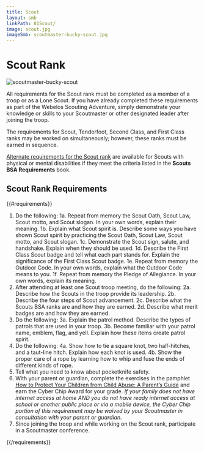 ```yaml
---
title: Scout
layout: smb
linkPath: 01Scout/
image: scout.jpg
imageSmb: scoutmaster-bucky-scout.jpg
---
```


# Scout Rank

<div class="D(f) Fxd(c)--s">

<div class="Ta(c) Pt(1em)--s">

![scoutmaster-bucky-scout]({{imageSmb}})</div>

<div>

All requirements for the Scout rank must be completed as a member of a troop or as a Lone Scout.  If you have already completed these requirements as part of the Webelos Scouting Adventure, simply demonstrate your knowledge or skills to your Scoutmaster or other designated leader after joining the troop.

The requirements for Scout, Tenderfoot, Second Class, and First Class ranks may be worked on simultaneously; however, these ranks must be earned in sequence.

[Alternate requirements for the Scout rank](Alternate-Requirements/) are available for Scouts with physical or mental disabilities if they meet the criteria listed in the **Scouts BSA Requirements** book.

</div></div>

## Scout Rank Requirements

{{#requirements}}
1. Do the following:
    1a. Repeat from memory the Scout Oath, Scout Law, Scout motto, and Scout slogan. In your own words, explain their meaning.
    1b. Explain what Scout spirit is. Describe some ways you have shown Scout spirit by practicing the Scout Oath, Scout Law, Scout motto, and Scout slogan.
    1c. Demonstrate the Scout sign, salute, and handshake. Explain when they should be used.
    1d. Describe the First Class Scout badge and tell what each part stands for. Explain the significance of the First Class Scout badge.
    1e. Repeat from memory the Outdoor Code. In your own words, explain what the Outdoor Code means to you.
    1f. Repeat from memory the Pledge of Allegiance. In your own words, explain its meaning.
2. After attending at least one Scout troop meeting, do the following:
    2a. Describe how the Scouts in the troop provide its leadership.
    2b. Describe the four steps of Scout advancement.
    2c. Describe what the Scouts BSA ranks are and how they are earned.
    2d. Describe what merit badges are and how they are earned.
3. Do the following:
    3a. Explain the patrol method. Describe the types of patrols that are used in your troop.
    3b. Become familiar with your patrol name, emblem, flag, and yell. Explain how these items create patrol spirit.
4. Do the following:
    4a. Show how to tie a square knot, two half-hitches, and a taut-line hitch. Explain how each knot is used.
    4b. Show the proper care of a rope by learning how to whip and fuse the ends of different kinds of rope.
5. Tell what you need to know about pocketknife safety.
6. With your parent or guardian, complete the exercises in the pamphlet [How to Protect Your Children from Child Abuse: A Parent’s Guide](https://filestore.scouting.org/filestore/pdf/100-015(18).pdf) and earn the Cyber Chip Award for your grade.
*If your family does not have internet access at home AND you do not have ready internet access at school or another public place or via a mobile device, the Cyber Chip portion of this requirement may be waived by your Scoutmaster in consultation with your parent or guardian.*
7. Since joining the troop and while working on the Scout rank, participate in a Scoutmaster conference.

{{/requirements}}
